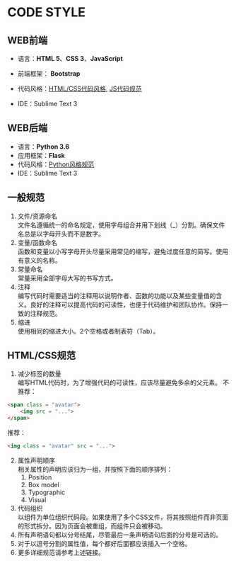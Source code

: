# CODE STYLE

## WEB前端
* 语言：**HTML 5**、**CSS 3**、**JavaScript**
* 前端框架： **Bootstrap**
* 代码风格：[HTML/CSS代码风格](http://iischajn.github.io/trans/htmlcss-guide/), [JS代码规范](http://usejsdoc.org)

* IDE：Sublime Text 3

## WEB后端
* 语言：**Python 3.6**
* 应用框架：**Flask**
* 代码风格：[Python风格规范](http://zh-google-styleguide.readthedocs.io/en/latest/google-python-styleguide/python_style_rules/)
* IDE：Sublime Text 3

## 一般规范
1. 文件/资源命名    
文件名遵循统一的命名规定，使用字母组合并用下划线（_）分割。确保文件名总是以字母开头而不是数字。
2. 变量/函数命名     
函数和变量以小写字母开头尽量采用常见的缩写，避免过度任意的简写。使用有意义的名称。
3. 常量命名       
常量采用全部字母大写的书写方式。
4. 注释      
编写代码时需要适当的注释用以说明作者、函数的功能以及某些变量值的含义。良好的注释可以提高代码的可读性，也便于代码维护和团队协作。保持一致的注释规范。
5. 缩进      
使用相同的缩进大小。2个空格或者制表符（Tab）。

## HTML/CSS规范
1. 减少标签的数量    
编写HTML代码时，为了增强代码的可读性，应该尽量避免多余的父元素。
不推荐：
```html
<span class = "avatar">
	<img src = "...">
</span>
```
推荐：
```html
<img class = "avatar" src = "...">
```
2. 属性声明顺序   
相关属性的声明应该归为一组，并按照下面的顺序排列：   
	1. Position
	2. Box model
	3. Typographic
	4. Visual
3. 代码组织   
以组件为单位组织代码段。如果使用了多个CSS文件，将其按照组件而非页面的形式拆分。因为页面会被重组，而组件只会被移动。
4. 所有声明语句都以分号结尾，尽管最后一条声明语句后面的分号是可选的。
5. 对于以逗号分割的属性值，每个都好后面都应该插入一个空格。
6. 更多详细规范请参考上述链接。
